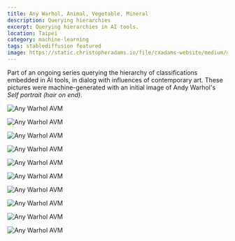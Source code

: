 ```yaml
---
title: Any Warhol, Animal, Vegetable, Mineral
description: Querying hierarchies
excerpt: Querying hierarchies in AI tools.
location: Taipei
category: machine-learning
tags: stablediffusion featured
image: https://static.christopheradams.io/file/cxadams-website/medium/drive/AI/StableDiffusion/2022-12/anywarhol_avm1/20221215103348_00006_a_black_and_white_photograph_of_a_geological_formation.jpg
---
```


Part of an ongoing series querying the hierarchy of classifications embedded in
AI tools, in dialog with influences of contemporary art. These pictures were
machine-generated with an initial image of Andy Warhol's *Self portrait (hair on
end)*.

![Any Warhol AVM](https://static.christopheradams.io/file/cxadams-website/small/drive/AI/StableDiffusion/2022-12/anywarhol_avm1/20221215103348_00012_a_black_and_white_photograph_of_a_sport.png)

![Any Warhol AVM](https://static.christopheradams.io/file/cxadams-website/small/drive/AI/StableDiffusion/2022-12/anywarhol_avm1/20221220134835_00001_a_black_and_white_photograph_of_a_mounted_deers_head_with_antlers_and_real_fur.png)

![Any Warhol AVM](https://static.christopheradams.io/file/cxadams-website/small/drive/AI/StableDiffusion/2022-12/anywarhol_avm1/20221220140115_00025_a_black_and_white_photograph_of_a_tree_in_snow.png)

![Any Warhol AVM](https://static.christopheradams.io/file/cxadams-website/small/drive/AI/StableDiffusion/2022-12/anywarhol_avm1/20221220140115_00101_a_black_and_white_photograph_of_a_natural_object.png)

![Any Warhol AVM](https://static.christopheradams.io/file/cxadams-website/small/drive/AI/StableDiffusion/2022-12/anywarhol_avm1/20221220140115_00170_a_black_and_white_photograph_of_an_artifact.png)

![Any Warhol AVM](https://static.christopheradams.io/file/cxadams-website/small/drive/AI/StableDiffusion/2022-12/anywarhol_avm1/20221221052210_00050_a_black_and_white_photograph_of_a_stack_of_tools.png)

![Any Warhol AVM](https://static.christopheradams.io/file/cxadams-website/small/drive/AI/StableDiffusion/2022-12/anywarhol_avm1/20221221074957_00001_a_black_and_white_photograph_of_a_church_church_building.png)

![Any Warhol AVM](https://static.christopheradams.io/file/cxadams-website/small/drive/AI/StableDiffusion/2022-12/anywarhol_avm1/20221220135800_00002_a_black_and_white_photograph_of_a_stack_of_ballistic_missles.png)

![Any Warhol AVM](https://static.christopheradams.io/file/cxadams-website/small/drive/AI/StableDiffusion/2022-12/anywarhol_avm1/20221221081754_00027_a_black_and_white_photograph_of_a_container_ship_containership_container_vessel.png)

![Any Warhol AVM](https://static.christopheradams.io/file/cxadams-website/small/drive/AI/StableDiffusion/2022-12/anywarhol_avm1/20221221090755_00009_a_black_and_white_photograph_of_a_streetcar_tram_tramcar_trolley_trolley_car.png)
